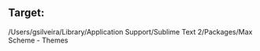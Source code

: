 ## Target:

/Users/gsilveira/Library/Application Support/Sublime Text 2/Packages/Max Scheme - Themes
